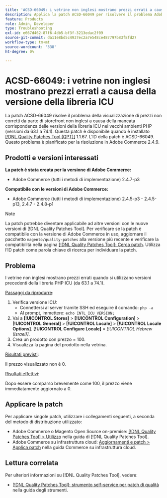 ```yaml
---
title: 'ACSD-66049: i vetrine non inglesi mostrano prezzi errati a causa della versione della libreria ICU'
description: Applica la patch ACSD-66049 per risolvere il problema Adobe Commerce, in cui gli store front non inglesi mostrano prezzi errati a causa della mancata corrispondenza della versione della libreria ICU negli ambienti PHP precedenti (versioni da 63.1 a 74.1).
feature: Products
role: Admin, Developer
type: Troubleshooting
exl-id: e667d462-87f6-4db5-bf3f-3213edac2f09
source-git-commit: da11e8bd5c4937ec2a7e548ce487797b83f8fd27
workflow-type: tm+mt
source-wordcount: '338'
ht-degree: 0%

---
```


# ACSD-66049: i vetrine non inglesi mostrano prezzi errati a causa della versione della libreria ICU

La patch ACSD-66049 risolve il problema della visualizzazione di prezzi non corretti da parte di storefront non inglesi a causa della mancata corrispondenza delle versioni della libreria ICU nei vecchi ambienti PHP (versioni da 63.1 a 74.1). Questa patch è disponibile quando è installato [[!DNL Quality Patches Tool (QPT)]](/help/tools/quality-patches-tool/quality-patches-tool-to-self-serve-quality-patches.md) 1.1.67. L’ID della patch è ACSD-66049. Questo problema è pianificato per la risoluzione in Adobe Commerce 2.4.9.

## Prodotti e versioni interessati

**La patch è stata creata per la versione di Adobe Commerce:**

* Adobe Commerce (tutti i metodi di implementazione) 2.4.7-p3

**Compatibile con le versioni di Adobe Commerce:**

* Adobe Commerce (tutti i metodi di implementazione) 2.4.5-p3 - 2.4.5-p13, 2.4.7 - 2.4.8-p1

>[!NOTE]
>
>La patch potrebbe diventare applicabile ad altre versioni con le nuove versioni di [!DNL Quality Patches Tool]. Per verificare se la patch è compatibile con la versione di Adobe Commerce in uso, aggiornare il pacchetto `magento/quality-patches` alla versione più recente e verificare la compatibilità nella pagina [[!DNL Quality Patches Tool]: Cerca patch](https://experienceleague.adobe.com/tools/commerce-quality-patches/index.html?lang=it). Utilizza l’ID patch come parola chiave di ricerca per individuare la patch.

## Problema

I vetrine non inglesi mostrano prezzi errati quando si utilizzano versioni precedenti della libreria PHP ICU (da 63.1 a 74.1).

<u>Passaggi da riprodurre</u>:

1. Verifica versione ICU:
   * Connettersi al server tramite SSH ed eseguire il comando: `php -a`
   * Al prompt, immettere: `echo INTL_ICU_VERSION;`
1. Vai a **[!UICONTROL Stores]** > **[!UICONTROL Configuration]** > **[!UICONTROL General]** > **[!UICONTROL Locale]** > **[!UICONTROL Locale Options]**. **[!UICONTROL Configure Locale]** = *[!UICONTROL Hebrew (Israel)]*.
1. Crea un prodotto con prezzo = 100.
1. Visualizza la pagina del prodotto nella vetrina.

<u>Risultati previsti</u>:

Il prezzo visualizzato non è 0.

<u>Risultati effettivi</u>:

Dopo essere comparso brevemente come 100, il prezzo viene immediatamente aggiornato a 0.

## Applicare la patch

Per applicare singole patch, utilizzare i collegamenti seguenti, a seconda del metodo di distribuzione utilizzato:

* Adobe Commerce o Magento Open Source on-premise: [[!DNL Quality Patches Tool] > Utilizzo](/help/tools/quality-patches-tool/usage.md) nella guida di [!DNL Quality Patches Tool].
* Adobe Commerce su infrastruttura cloud: [Aggiornamenti e patch > Applica patch](https://experienceleague.adobe.com/docs/commerce-cloud-service/user-guide/develop/upgrade/apply-patches.html?lang=it) nella guida Commerce su infrastruttura cloud.

## Lettura correlata

Per ulteriori informazioni su [!DNL Quality Patches Tool], vedere:

* [[!DNL Quality Patches Tool]: strumento self-service per patch di qualità](/help/tools/quality-patches-tool/quality-patches-tool-to-self-serve-quality-patches.md) nella guida degli strumenti.
